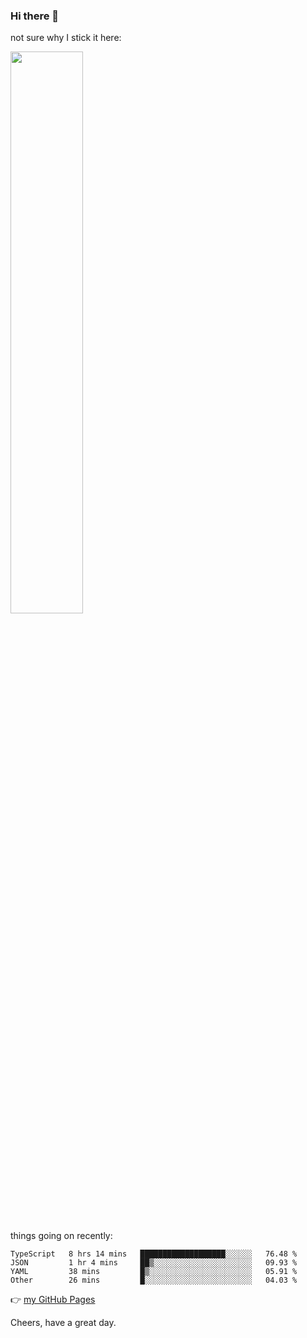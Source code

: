 ### Hi there 👋

not sure why I stick it here:

[<img width="48%" src="https://github-readme-stats.vercel.app/api?username=ykzhukian&show_icons=true&theme=dracula">](https://github.com/anuraghazra/github-readme-stats)


things going on recently:

<!--START_SECTION:waka-->

```text
TypeScript   8 hrs 14 mins   ███████████████████░░░░░░   76.48 %
JSON         1 hr 4 mins     ██▒░░░░░░░░░░░░░░░░░░░░░░   09.93 %
YAML         38 mins         █▒░░░░░░░░░░░░░░░░░░░░░░░   05.91 %
Other        26 mins         █░░░░░░░░░░░░░░░░░░░░░░░░   04.03 %
```

<!--END_SECTION:waka-->

👉 [my GitHub Pages](https://ykzhukian.github.io)

Cheers, have a great day.

